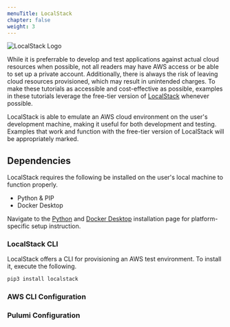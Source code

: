 ```yaml
---
menuTitle: LocalStack
chapter: false
weight: 3
---
```


 ![LocalStack Logo](https://localstack.cloud/images/header-logo.svg)


While it is preferrable to develop and test applications against actual cloud resources when possible, 
not all readers may have AWS access or be able to set up a private account. Additionally, there is always the 
risk of leaving cloud resources provisioned, which may result in unintended charges.
To make these tutorials as accessible and cost-effective as possible, examples in these tutorials leverage the free-tier version 
of [LocalStack](https://localstack.cloud/) whenever possible.  

LocalStack is able to emulate an AWS cloud environment on the user's development machine, making it useful 
for both development and testing. Examples that work and function with the free-tier version of LocalStack 
will be appropriately marked.

## Dependencies

LocalStack requires the following be installed on the user's local machine to function properly.
- Python & PIP
- Docker Desktop

Navigate to the [Python](https://www.python.org/downloads/) and [Docker Desktop](https://www.docker.com/get-started) installation page for platform-specific setup instruction.

### LocalStack CLI

LocalStack offers a CLI for provisioning an AWS test environment. To install it, execute the following.

```sh
pip3 install localstack
```

### AWS CLI Configuration

### Pulumi Configuration
